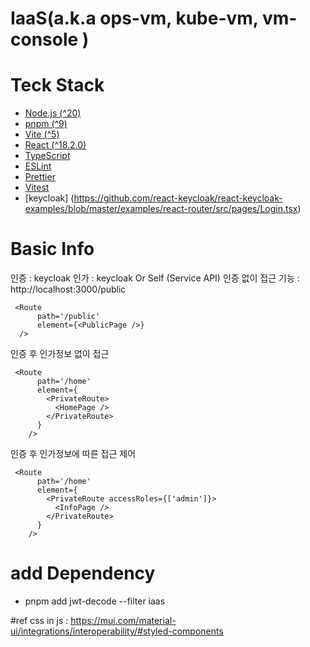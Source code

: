 # IaaS(a.k.a ops-vm, kube-vm, vm-console ) 



# Teck Stack
- [Node.js (^20)](https://nodejs.org/)
- [pnpm (^9)](https://pnpm.io/)
- [Vite (^5)](https://vitejs.dev/)
- [React (^18.2.0)](https://react.dev/)
- [TypeScript](https://www.typescriptlang.org/)
- [ESLint](https://eslint.org/)
- [Prettier](https://prettier.io/)
- [Vitest](https://vitest.dev/)
- [keycloak] (https://github.com/react-keycloak/react-keycloak-examples/blob/master/examples/react-router/src/pages/Login.tsx)
 

# Basic Info 
인증 : keycloak 
인가 : keycloak Or Self (Service API)
인증 없이 접근 기능 : http://localhost:3000/public
```JSX
 <Route
      path='/public'
      element={<PublicPage />}
  />
```
인증 후 인가정보 없이 접근
```JSX
 <Route
      path='/home'
      element={
        <PrivateRoute>
          <HomePage />
        </PrivateRoute>
      }
    />
  ```
인증 후 인가정보에 따른 접근 제어 
```JSX
 <Route
      path='/home'
      element={
        <PrivateRoute accessRoles={['admin']}>
          <InfoPage />
        </PrivateRoute>
      }
    />
  ```


# add Dependency
 - pnpm add jwt-decode --filter iaas


#ref
css in js : https://mui.com/material-ui/integrations/interoperability/#styled-components